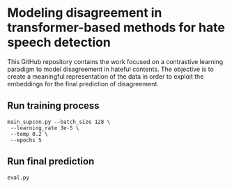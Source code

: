 # Modeling disagreement in transformer-based methods for hate speech detection
This GitHub repository contains the  work focused on a contrastive learning paradigm to model disagreement in hateful contents.
The objective is to create a meaningful representation of the data in order to exploit the embeddings for the final prediction of disagreement.
## Run training process
```
main_supcon.py --batch_size 128 \
 --learning_rate 3e-5 \
 --temp 0.2 \
 --epochs 5
```
## Run final prediction
```
eval.py
```
